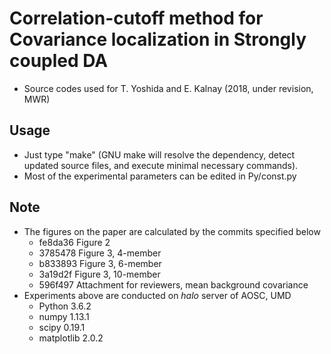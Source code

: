 # Correlation-cutoff method for Covariance localization in Strongly coupled DA
* Source codes used for T. Yoshida and E. Kalnay (2018, under revision, MWR)

## Usage
* Just type "make" (GNU make will resolve the dependency,
detect updated source files, and execute minimal necessary commands).
* Most of the experimental parameters can be edited in Py/const.py

## Note
* The figures on the paper are calculated by the commits specified below
    * fe8da36 Figure 2
    * 3785478 Figure 3, 4-member
    * b833893 Figure 3, 6-member
    * 3a19d2f Figure 3, 10-member
    * 596f497 Attachment for reviewers, mean background covariance
* Experiments above are conducted on *halo* server of AOSC, UMD
    * Python 3.6.2
    * numpy 1.13.1
    * scipy 0.19.1
    * matplotlib 2.0.2
